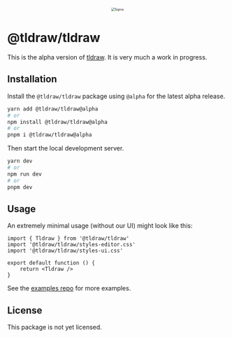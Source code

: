 <div alt style="text-align: center; transform: scale(.5);">
	<picture>
		<source media="(prefers-color-scheme: dark)" srcset="https://github.com/tldraw/tldraw-lite/raw/main/assets/github-hero-dark.png" />
		<img alt="Signia" src="https://github.com/tldraw/tldraw-lite/raw/main/assets/github-hero-light.png" />
	</picture>
</div>

# @tldraw/tldraw

This is the alpha version of [tldraw](https://beta.tldraw.com). It is very much a work in progress.

## Installation

Install the `@tldraw/tldraw` package using `@alpha` for the latest alpha release.

```bash
yarn add @tldraw/tldraw@alpha
# or
npm install @tldraw/tldraw@alpha
# or
pnpm i @tldraw/tldraw@alpha
```

Then start the local development server.

```bash
yarn dev
# or
npm run dev
# or
pnpm dev
```

## Usage

An extremely minimal usage (without our UI) might look like this:

```tsx
import { Tldraw } from '@tldraw/tldraw'
import '@tldraw/tldraw/styles-editor.css'
import '@tldraw/tldraw/styles-ui.css'

export default function () {
	return <Tldraw />
}
```

See the [examples repo](https://github.com/tldraw/tldraw-examples) for more examples.

## License

This package is not yet licensed.
